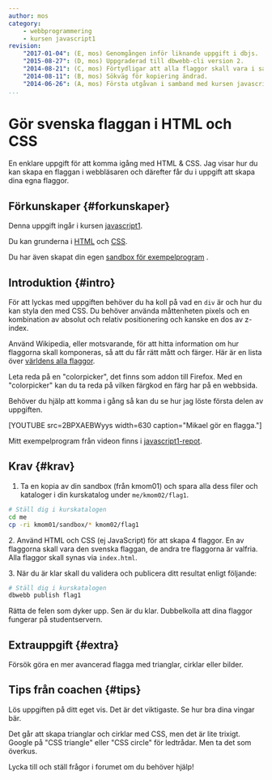 ```yaml
---
author: mos
category:
    - webbprogrammering
    - kursen javascript1
revision:
    "2017-01-04": (E, mos) Genomgången inför liknande uppgift i dbjs.
    "2015-08-27": (D, mos) Uppgraderad till dbwebb-cli version 2.
    "2014-08-21": (C, mos) Förtydligar att alla flaggor skall vara i samma fil.
    "2014-08-11": (B, mos) Sökväg för kopiering ändrad.
    "2014-06-26": (A, mos) Första utgåvan i samband med kursen javascript1.
...
```

Gör svenska flaggan i HTML och CSS
==================================

En enklare uppgift för att komma igång med HTML & CSS. Jag visar hur du kan skapa en flaggan i webbläsaren och därefter får du i uppgift att skapa dina egna flaggor.

<!--more-->



Förkunskaper {#forkunskaper}
-----------------------

Denna uppgift ingår i kursen [javascript1](kurser/javascript1).

Du kan grunderna i [HTML](coachen/gor-din-forsta-sida-med-html5) och [CSS](coachen/styla-din-sida-med-css-och-en-extern-stylesheet).

Du har även skapat din egen [sandbox för exempelprogram](uppgift/sandbox-steg-1) .



Introduktion {#intro}
-----------------------

För att lyckas med uppgiften behöver du ha koll på vad en `div` är och hur du kan styla den med CSS. Du behöver använda måttenheten pixels och en kombination av absolut och relativ positionering och kanske en dos av z-index.

Använd Wikipedia, eller motsvarande, för att hitta information om hur flaggorna skall komponeras, så att du får rätt mått och färger. Här är en lista över [världens alla flaggor](http://sv.wikipedia.org/wiki/Lista_%C3%B6ver_flaggor).

Leta reda på en "colorpicker", det finns som addon till Firefox. Med en "colorpicker" kan du ta reda på vilken färgkod en färg har på en webbsida.

Behöver du hjälp att komma i gång så kan du se hur jag löste första delen av uppgiften.

[YOUTUBE src=2BPXAEBWyys width=630 caption="Mikael gör en flagga."]

Mitt exempelprogram från videon finns i [javascript1-repot](repo/javascript1/example/flag/flag1/).



Krav {#krav}
-----------------------

1. Ta en kopia av din sandbox (från kmom01) och spara alla dess filer och kataloger i din kurskatalog under `me/kmom02/flag1`.

```bash
# Ställ dig i kurskatalogen
cd me
cp -ri kmom01/sandbox/* kmom02/flag1
```

2\. Använd HTML och CSS (ej JavaScript) för att skapa 4 flaggor. En av flaggorna skall vara den svenska flaggan, de andra tre flaggorna är valfria. Alla flaggor skall synas via `index.html`.

3\. När du är klar skall du validera och publicera ditt resultat enligt följande:

```bash
# Ställ dig i kurskatalogen
dbwebb publish flag1
```

Rätta de felen som dyker upp. Sen är du klar. Dubbelkolla att dina flaggor fungerar på studentservern.



Extrauppgift {#extra}
-----------------------

Försök göra en mer avancerad flagga med trianglar, cirklar eller bilder.



Tips från coachen {#tips}
-----------------------

Lös uppgiften på ditt eget vis. Det är det viktigaste. Se hur bra dina vingar bär.

Det går att skapa trianglar och cirklar med CSS, men det är lite trixigt. Google på "CSS triangle" eller "CSS circle" för ledtrådar. Men ta det som överkus.

Lycka till och ställ frågor i forumet om du behöver hjälp!
